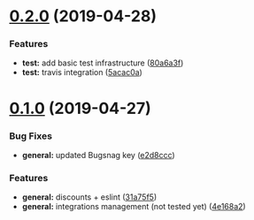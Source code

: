 # [0.2.0](https://github.com/AEGEE/oms-discounts/compare/v0.1.0...v0.2.0) (2019-04-28)


### Features

* **test:** add basic test infrastructure ([80a6a3f](https://github.com/AEGEE/oms-discounts/commit/80a6a3f))
* **test:** travis integration ([5acac0a](https://github.com/AEGEE/oms-discounts/commit/5acac0a))



# [0.1.0](https://github.com/AEGEE/oms-discounts/compare/e2d8ccc...v0.1.0) (2019-04-27)


### Bug Fixes

* **general:** updated Bugsnag key ([e2d8ccc](https://github.com/AEGEE/oms-discounts/commit/e2d8ccc))


### Features

* **general:** discounts + eslint ([31a75f5](https://github.com/AEGEE/oms-discounts/commit/31a75f5))
* **general:** integrations management (not tested yet) ([4e168a2](https://github.com/AEGEE/oms-discounts/commit/4e168a2))



